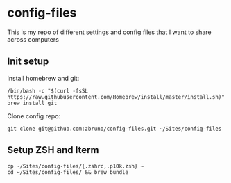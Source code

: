 # config-files

This is my repo of different settings and config files that I want to share across computers

## Init setup
Install homebrew and git:
```
/bin/bash -c "$(curl -fsSL https://raw.githubusercontent.com/Homebrew/install/master/install.sh)"
brew install git
```

Clone config repo:
```
git clone git@github.com:zbruno/config-files.git ~/Sites/config-files
```

## Setup ZSH and Iterm

```
cp ~/Sites/config-files/{.zshrc,.p10k.zsh} ~
cd ~/Sites/config-files/ && brew bundle
```

